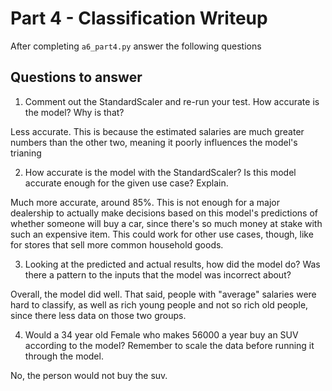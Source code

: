 # Part 4 - Classification Writeup

After completing `a6_part4.py` answer the following questions

## Questions to answer

1. Comment out the StandardScaler and re-run your test. How accurate is the model? Why is that?

Less accurate. This is because the estimated salaries are much greater numbers than the other two, meaning it poorly influences the model's trianing

2. How accurate is the model with the StandardScaler? Is this model accurate enough for the given use case? Explain.

Much more accurate, around 85%. This is not enough for a major dealership to actually make decisions based on this model's predictions of whether someone will buy a car, since there's so much money at stake with such an expensive item. This could work for other use cases, though, like for stores that sell more common household goods. 

3. Looking at the predicted and actual results, how did the model do? Was there a pattern to the inputs that the model was incorrect about?

Overall, the model did well. That said, people with "average" salaries were hard to classify, as well as rich young people and not so rich old people, since there less data on those two groups. 

4. Would a 34 year old Female who makes 56000 a year buy an SUV according to the model? Remember to scale the data before running it through the model.

No, the person would not buy the suv.